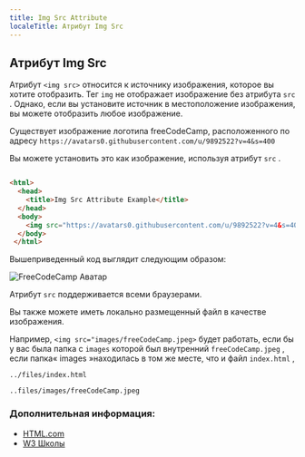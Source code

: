 ```yaml
---
title: Img Src Attribute
localeTitle: Атрибут Img Src
---
```

## Атрибут Img Src

Атрибут `<img src>` относится к источнику изображения, которое вы хотите отобразить. Тег `img` не отображает изображение без атрибута `src` . Однако, если вы установите источник в местоположение изображения, вы можете отобразить любое изображение.

Существует изображение логотипа freeCodeCamp, расположенного по адресу `https://avatars0.githubusercontent.com/u/9892522?v=4&s=400`

Вы можете установить это как изображение, используя атрибут `src` .

```html

<html> 
  <head> 
    <title>Img Src Attribute Example</title> 
  </head> 
  <body> 
    <img src="https://avatars0.githubusercontent.com/u/9892522?v=4&s=400"> 
  </body> 
 </html> 
```

Вышеприведенный код выглядит следующим образом:

![FreeCodeCamp Аватар](https://avatars0.githubusercontent.com/u/9892522?v=4&s=400?raw=true)

Атрибут `src` поддерживается всеми браузерами.

Вы также можете иметь локально размещенный файл в качестве изображения.

Например, `<img src="images/freeCodeCamp.jpeg>` будет работать, если бы у вас была папка с `images` которой был внутренний `freeCodeCamp.jpeg` , если папка« images »находилась в том же месте, что и файл `index.html` ,

`../files/index.html`

`..files/images/freeCodeCamp.jpeg`

### Дополнительная информация:

*   [HTML.com](https://html.com/attributes/img-src/)
*   [W3 Школы](https://www.w3schools.com/tags/att_img_src.asp)